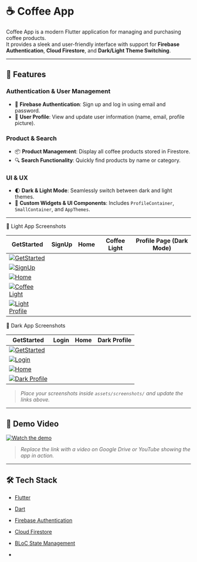 # ☕ Coffee App

Coffee App is a modern Flutter application for managing and purchasing coffee products.  
It provides a sleek and user-friendly interface with support for **Firebase Authentication**, **Cloud Firestore**, and **Dark/Light Theme Switching**.

---

## 🚀 Features  

### Authentication & User Management
- 🔐 **Firebase Authentication**: Sign up and log in using email and password.
- 👤 **User Profile**: View and update user information (name, email, profile picture).

### Product & Search
- 📦 **Product Management**: Display all coffee products stored in Firestore.
- 🔍 **Search Functionality**: Quickly find products by name or category.

### UI & UX
- 🌓 **Dark & Light Mode**: Seamlessly switch between dark and light themes.
- 🎨 **Custom Widgets & UI Components**: Includes `ProfileContainer`, `SmallContainer`, and `AppThemes`.

---

📸 Light App Screenshots  

| GetStarted | SignUp | Home | Coffee Light | Profile Page (Dark Mode) |
|------------|--------|------|--------------|--------------------------|
| [![GetStarted](assets/coffee_app_sceenshots/lightGtstarted.png)](https://example.com/lightGtstarted) 
| [![SignUp](assets/coffee_app_sceenshots/lightSinUp.png)](https://example.com/lightSinUp) 
| [![Home](assets/coffee_app_sceenshots/ightHome.png)](https://example.com/ightHome) 
| [![Coffee Light](assets/coffee_app_sceenshots/lightCoffee.png)](https://example.com/lightCoffee) 
| [![Light Profile](assets/coffee_app_sceenshots/lightProfile.png)](https://example.com/lightProfile) |



📸 Dark App Screenshots  

| GetStarted | Login | Home | Dark Profile |
|------------|-------|------|--------------|
| [![GetStarted](assets/coffee_app_sceenshots/darkGitstarted.png)](https://example.com/darkGitstarted) 
| [![Login](assets/coffee_app_sceenshots/darkLogin.png)](https://example.com/darkLogin) 
| [![Home](assets/coffee_app_sceenshots/darkHome.png)](https://example.com/darkHome) 
| [![Dark Profile](assets/coffee_app_sceenshots/darkProfile.png)](https://example.com/darkProfile) |

> *Place your screenshots inside `assets/screenshots/` and update the links above.*

---

## 🎥 Demo Video  

[![Watch the demo](assets/screenshots/demo_thumb.png)](https://drive.google.com/your-demo-video-link)  

> *Replace the link with a video on Google Drive or YouTube showing the app in action.*

---

## 🛠 Tech Stack  

- [Flutter](https://flutter.dev/)  
- [Dart](https://dart.dev/)  
- [Firebase Authentication](https://firebase.google.com/docs/auth)  
- [Cloud Firestore](https://firebase.google.com/docs/firestore)  
- [BLoC State Management](https://bloclibrary.dev/#/)  

-


